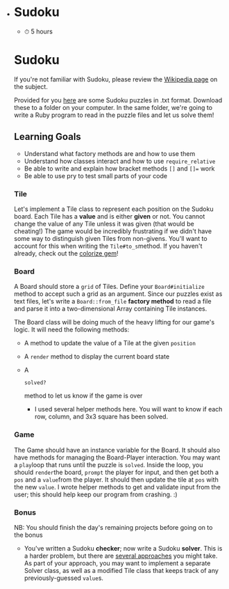 - # Sudoku

  - ⏱ 5 hours

  # Sudoku

  If you're not familiar with Sudoku, please review the [Wikipedia page](https://en.wikipedia.org/wiki/Sudoku) on the subject.

  Provided for you [here](http://assets.aaonline.io/fullstack/ruby/projects/sudoku/puzzles.zip) are some Sudoku puzzles in .txt format. Download these to a folder on your computer. In the same folder, we're going to write a Ruby program to read in the puzzle files and let us solve them!

  ## Learning Goals

  - Understand what factory methods are and how to use them
  - Understand how classes interact and how to use `require_relative`
  - Be able to write and explain how bracket methods `[]` and `[]=` work
  - Be able to use pry to test small parts of your code

  ### Tile

  Let's implement a Tile class to represent each position on the Sudoku board. Each Tile has a **value** and is either **given** or not. You cannot change the value of any Tile unless it was given (that would be cheating!) The game would be incredibly frustrating if we didn't have some way to distinguish given Tiles from non-givens. You'll want to account for this when writing the `Tile#to_s`method. If you haven't already, check out the [colorize gem](https://github.com/fazibear/colorize)!

  ### Board

  A Board should store a `grid` of Tiles. Define your `Board#initialize` method to accept such a grid as an argument. Since our puzzles exist as text files, let's write a `Board::from_file` **factory method** to read a file and parse it into a two-dimensional Array containing Tile instances.

  The Board class will be doing much of the heavy lifting for our game's logic. It will need the following methods:

  - A method to update the value of a Tile at the given `position`

  - A `render` method to display the current board state

  - A

     

    ```
    solved?
    ```

     

    method to let us know if the game is over

    - I used several helper methods here. You will want to know if each row, column, and 3x3 square has been solved.

  ### Game

  The Game should have an instance variable for the Board. It should also have methods for managing the Board-Player interaction. You may want a `play`loop that runs until the puzzle is `solved`. Inside the loop, you should `render`the board, `prompt` the player for input, and then get both a `pos` and a `value`from the player. It should then update the tile at `pos` with the new `value`. I wrote helper methods to get and validate input from the user; this should help keep our program from crashing. :)

  ### Bonus

  NB: You should finish the day's remaining projects before going on to the bonus

  - You've written a Sudoku **checker**; now write a Sudoku **solver**. This is a harder problem, but there are [several approaches](https://en.wikipedia.org/wiki/Sudoku_solving_algorithms) you might take. As part of your approach, you may want to implement a separate Solver class, as well as a modified Tile class that keeps track of any previously-guessed `value`s.